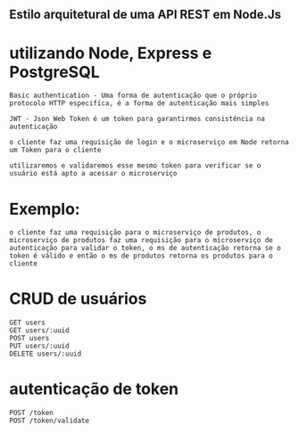 
## Estilo arquitetural de uma API REST em Node.Js

# utilizando Node, Express e PostgreSQL


	Basic authentication - Uma forma de autenticação que o próprio protocolo HTTP especifíca, é a forma de autenticação mais simples

	JWT - Json Web Token é um token para garantirmos consistência na autenticação

	o cliente faz uma requisição de login e o microserviço em Node retorna um Token para o cliente

	utilizaremos e validaremos esse mesmo token para verificar se o usuário está apto a acessar o microserviço


# Exemplo:

	o cliente faz uma requisição para o microserviço de produtos, o microserviço de produtos faz uma requisição para o microserviço de autenticação para validar o token, o ms de autenticação retorna se o token é válido e então o ms de produtos retorna os produtos para o cliente

# CRUD de usuários

	GET users
	GET users/:uuid
	POST users
	PUT users/:uuid
	DELETE users/:uuid


# autenticação de token

	POST /token
	POST /token/validate
